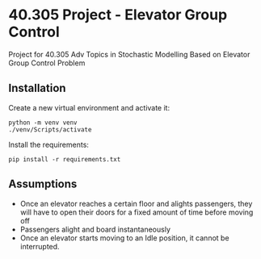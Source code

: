 # 40.305 Project - Elevator Group Control

Project for 40.305 Adv Topics in Stochastic Modelling
Based on Elevator Group Control Problem

## Installation

Create a new virtual environment and activate it:

```shell
python -m venv venv
./venv/Scripts/activate
```

Install the requirements:

```shell
pip install -r requirements.txt
```

## Assumptions

- Once an elevator reaches a certain floor and alights passengers, they will have to open their doors for a fixed amount of time before moving off
- Passengers alight and board instantaneously
- Once an elevator starts moving to an Idle position, it cannot be interrupted.
